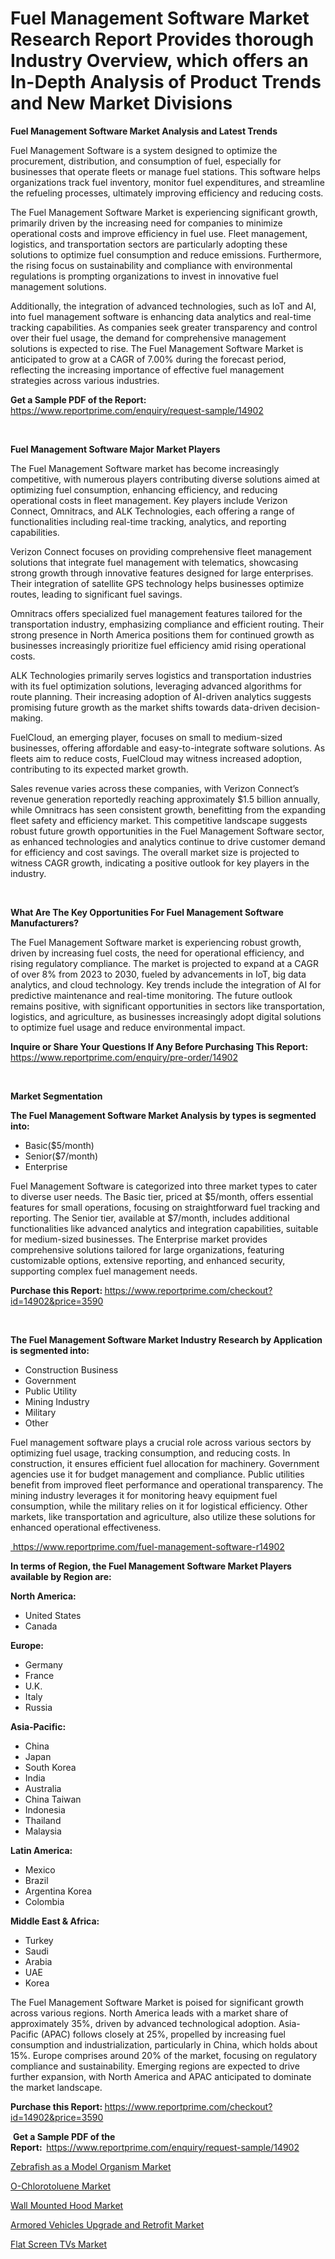 <p><h1>Fuel Management Software Market Research Report Provides thorough Industry Overview, which offers an In-Depth Analysis of Product Trends and New Market Divisions</h1></p><p><strong>Fuel Management Software Market Analysis and Latest Trends</strong></p>
<p><p>Fuel Management Software is a system designed to optimize the procurement, distribution, and consumption of fuel, especially for businesses that operate fleets or manage fuel stations. This software helps organizations track fuel inventory, monitor fuel expenditures, and streamline the refueling processes, ultimately improving efficiency and reducing costs. </p><p>The Fuel Management Software Market is experiencing significant growth, primarily driven by the increasing need for companies to minimize operational costs and improve efficiency in fuel use. Fleet management, logistics, and transportation sectors are particularly adopting these solutions to optimize fuel consumption and reduce emissions. Furthermore, the rising focus on sustainability and compliance with environmental regulations is prompting organizations to invest in innovative fuel management solutions.</p><p>Additionally, the integration of advanced technologies, such as IoT and AI, into fuel management software is enhancing data analytics and real-time tracking capabilities. As companies seek greater transparency and control over their fuel usage, the demand for comprehensive management solutions is expected to rise. The Fuel Management Software Market is anticipated to grow at a CAGR of 7.00% during the forecast period, reflecting the increasing importance of effective fuel management strategies across various industries.</p></p>
<p><strong>Get a Sample PDF of the Report:&nbsp;</strong> <a href="https://www.reportprime.com/enquiry/request-sample/14902?utm_campaign=950&utm_medium=2&utm_source=Github&utm_content=ia&utm_term=29112024&utm_id=fuel-management-software">https://www.reportprime.com/enquiry/request-sample/14902</a></p>
<p>&nbsp;</p>
<p><strong>Fuel Management Software Major Market Players</strong></p>
<p><p>The Fuel Management Software market has become increasingly competitive, with numerous players contributing diverse solutions aimed at optimizing fuel consumption, enhancing efficiency, and reducing operational costs in fleet management. Key players include Verizon Connect, Omnitracs, and ALK Technologies, each offering a range of functionalities including real-time tracking, analytics, and reporting capabilities.</p><p>Verizon Connect focuses on providing comprehensive fleet management solutions that integrate fuel management with telematics, showcasing strong growth through innovative features designed for large enterprises. Their integration of satellite GPS technology helps businesses optimize routes, leading to significant fuel savings.</p><p>Omnitracs offers specialized fuel management features tailored for the transportation industry, emphasizing compliance and efficient routing. Their strong presence in North America positions them for continued growth as businesses increasingly prioritize fuel efficiency amid rising operational costs.</p><p>ALK Technologies primarily serves logistics and transportation industries with its fuel optimization solutions, leveraging advanced algorithms for route planning. Their increasing adoption of AI-driven analytics suggests promising future growth as the market shifts towards data-driven decision-making.</p><p>FuelCloud, an emerging player, focuses on small to medium-sized businesses, offering affordable and easy-to-integrate software solutions. As fleets aim to reduce costs, FuelCloud may witness increased adoption, contributing to its expected market growth.</p><p>Sales revenue varies across these companies, with Verizon Connect’s revenue generation reportedly reaching approximately $1.5 billion annually, while Omnitracs has seen consistent growth, benefitting from the expanding fleet safety and efficiency market. This competitive landscape suggests robust future growth opportunities in the Fuel Management Software sector, as enhanced technologies and analytics continue to drive customer demand for efficiency and cost savings. The overall market size is projected to witness CAGR growth, indicating a positive outlook for key players in the industry.</p></p>
<p>&nbsp;</p>
<p><strong>What Are The Key Opportunities For Fuel Management Software Manufacturers?</strong></p>
<p><p>The Fuel Management Software market is experiencing robust growth, driven by increasing fuel costs, the need for operational efficiency, and rising regulatory compliance. The market is projected to expand at a CAGR of over 8% from 2023 to 2030, fueled by advancements in IoT, big data analytics, and cloud technology. Key trends include the integration of AI for predictive maintenance and real-time monitoring. The future outlook remains positive, with significant opportunities in sectors like transportation, logistics, and agriculture, as businesses increasingly adopt digital solutions to optimize fuel usage and reduce environmental impact.</p></p>
<p><strong>Inquire or Share Your Questions If Any Before Purchasing This Report:</strong> <a href="https://www.reportprime.com/enquiry/pre-order/14902?utm_campaign=950&utm_medium=2&utm_source=Github&utm_content=ia&utm_term=29112024&utm_id=fuel-management-software">https://www.reportprime.com/enquiry/pre-order/14902</a></p>
<p>&nbsp;</p>
<p><strong>Market Segmentation</strong></p>
<p><strong>The Fuel Management Software Market Analysis by types is segmented into:</strong></p>
<p><ul><li>Basic($5/month)</li><li>Senior($7/month)</li><li>Enterprise</li></ul></p>
<p><p>Fuel Management Software is categorized into three market types to cater to diverse user needs. The Basic tier, priced at $5/month, offers essential features for small operations, focusing on straightforward fuel tracking and reporting. The Senior tier, available at $7/month, includes additional functionalities like advanced analytics and integration capabilities, suitable for medium-sized businesses. The Enterprise market provides comprehensive solutions tailored for large organizations, featuring customizable options, extensive reporting, and enhanced security, supporting complex fuel management needs.</p></p>
<p><strong>Purchase this Report:&nbsp;</strong><a href="https://www.reportprime.com/checkout?id=14902&price=3590&utm_campaign=950&utm_medium=2&utm_source=Github&utm_content=ia&utm_term=29112024&utm_id=fuel-management-software">https://www.reportprime.com/checkout?id=14902&price=3590</a></p>
<p>&nbsp;</p>
<p><strong>The Fuel Management Software Market Industry Research by Application is segmented into:</strong></p>
<p><ul><li>Construction Business</li><li>Government</li><li>Public Utility</li><li>Mining Industry</li><li>Military</li><li>Other</li></ul></p>
<p><p>Fuel management software plays a crucial role across various sectors by optimizing fuel usage, tracking consumption, and reducing costs. In construction, it ensures efficient fuel allocation for machinery. Government agencies use it for budget management and compliance. Public utilities benefit from improved fleet performance and operational transparency. The mining industry leverages it for monitoring heavy equipment fuel consumption, while the military relies on it for logistical efficiency. Other markets, like transportation and agriculture, also utilize these solutions for enhanced operational effectiveness.</p></p>
<p><a href="https://www.reportprime.com/fuel-management-software-r14902?utm_campaign=950&utm_medium=2&utm_source=Github&utm_content=ia&utm_term=29112024&utm_id=fuel-management-software">&nbsp;https://www.reportprime.com/fuel-management-software-r14902</a></p>
<p><strong>In terms of Region, the Fuel Management Software Market Players available by Region are:</strong></p>
<p>
    <p> <strong> North America: </strong>
        <ul>
            <li>United States</li>
            <li>Canada</li>
        </ul>
        </p> 
    <p> <strong> Europe: </strong>
        <ul>
            <li>Germany</li>
            <li>France</li>
            <li>U.K.</li>
            <li>Italy</li>
            <li>Russia</li>
        </ul>
        </p> 
    <p> <strong> Asia-Pacific: </strong>
        <ul>
            <li>China</li>
            <li>Japan</li>
            <li>South Korea</li>
            <li>India</li>
            <li>Australia</li>
            <li>China Taiwan</li>
            <li>Indonesia</li>
            <li>Thailand</li>
            <li>Malaysia</li>
        </ul>
        </p> 
    <p> <strong> Latin America: </strong>
        <ul>
            <li>Mexico</li>
            <li>Brazil</li>
            <li>Argentina Korea</li>
            <li>Colombia</li>
        </ul>
        </p> 
    <p> <strong> Middle East & Africa: </strong>
        <ul>
            <li>Turkey</li>
            <li>Saudi</li>
            <li>Arabia</li>
            <li>UAE</li>
            <li>Korea</li>
        </ul>
    </p>
    </p>
<p><p>The Fuel Management Software Market is poised for significant growth across various regions. North America leads with a market share of approximately 35%, driven by advanced technological adoption. Asia-Pacific (APAC) follows closely at 25%, propelled by increasing fuel consumption and industrialization, particularly in China, which holds about 15%. Europe comprises around 20% of the market, focusing on regulatory compliance and sustainability. Emerging regions are expected to drive further expansion, with North America and APAC anticipated to dominate the market landscape.</p></p>
<p><strong>Purchase this Report: </strong><a href="https://www.reportprime.com/checkout?id=14902&price=3590&utm_campaign=950&utm_medium=2&utm_source=Github&utm_content=ia&utm_term=29112024&utm_id=fuel-management-software">https://www.reportprime.com/checkout?id=14902&price=3590</a></p>
<p>&nbsp;<strong>Get a Sample PDF of the Report:&nbsp;&nbsp;</strong><a href="https://www.reportprime.com/enquiry/request-sample/14902?utm_campaign=950&utm_medium=2&utm_source=Github&utm_content=ia&utm_term=29112024&utm_id=fuel-management-software">https://www.reportprime.com/enquiry/request-sample/14902</a></p>
<p><strong></strong></p>
<p><p><a href="https://issuu.com/reportprime-2/docs/zebrafish-as-a-model-organism-market-size-2030.ppt?utm_campaign=950&utm_medium=2&utm_source=Github&utm_content=ia&utm_term=29112024&utm_id=fuel-management-software">Zebrafish as a Model Organism Market</a></p><p><a href="https://issuu.com/reportprime-2/docs/o-chlorotoluene-market-size-2030.pptx?utm_campaign=950&utm_medium=2&utm_source=Github&utm_content=ia&utm_term=29112024&utm_id=fuel-management-software">O-Chlorotoluene Market</a></p><p><a href="https://www.linkedin.com/pulse/global-wall-mounted-hood-market-sector2024-2031-metrics-strategic-ucbof?utm_campaign=950&utm_medium=2&utm_source=Github&utm_content=ia&utm_term=29112024&utm_id=fuel-management-software">Wall Mounted Hood Market</a></p><p><a href="https://github.com/antonioc6hal/Market-Research-Report-List-1/blob/main/armored-vehicles-upgrade-and-retrofit-market.md?utm_campaign=950&utm_medium=2&utm_source=Github&utm_content=ia&utm_term=29112024&utm_id=fuel-management-software">Armored Vehicles Upgrade and Retrofit Market</a></p><p><a href="https://www.linkedin.com/pulse/decoding-flat-screen-tvs-market-signals-growth-algorithms-2024-2031-pxxcf?utm_campaign=950&utm_medium=2&utm_source=Github&utm_content=ia&utm_term=29112024&utm_id=fuel-management-software">Flat Screen TVs Market</a></p></p>